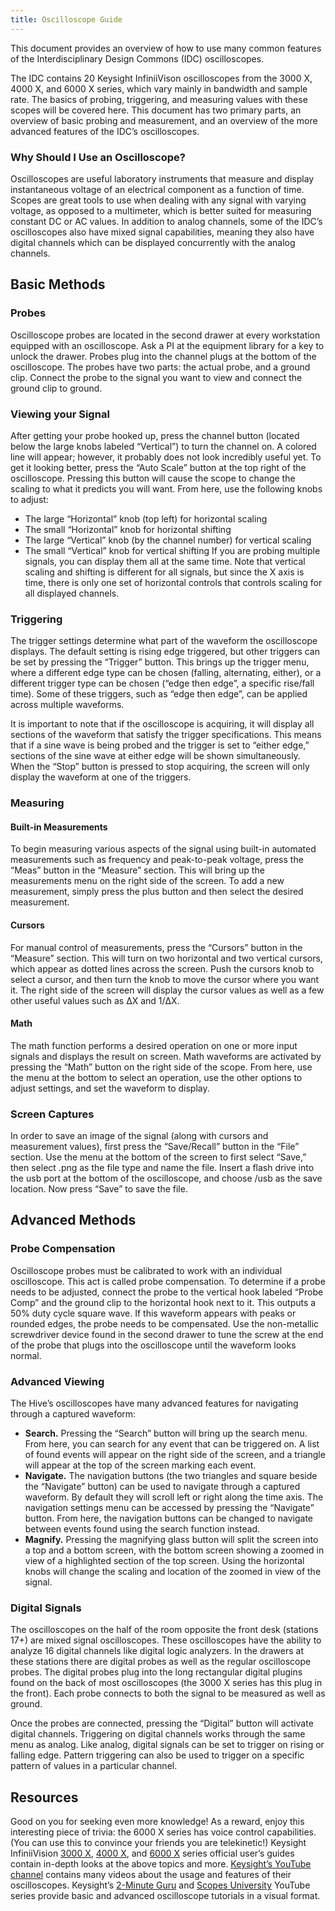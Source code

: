 ```yaml
---
title: Oscilloscope Guide
---
```


This document provides an overview of how to use many common features of the Interdisciplinary Design Commons (IDC) oscilloscopes. 

The IDC contains 20 Keysight InfiniiVison oscilloscopes from the 3000 X, 4000 X, and 6000 X series, which vary mainly in bandwidth and sample rate. The basics of probing, triggering, and measuring values with these scopes will be covered here. This document has two primary parts, an overview of basic probing and measurement, and an overview of the more advanced features of the IDC’s oscilloscopes.

### Why Should I Use an Oscilloscope?

Oscilloscopes are useful laboratory instruments that measure and display instantaneous voltage of an electrical component as a function of time. Scopes are great tools to use when dealing with any signal with varying voltage, as opposed to a multimeter, which is better suited for measuring constant DC or AC values. In addition to analog channels, some of the IDC’s oscilloscopes also have mixed signal capabilities, meaning they also have digital channels which can be displayed concurrently with the analog channels.

## Basic Methods

### Probes

Oscilloscope probes are located in the second drawer at every workstation equipped with an oscilloscope. Ask a PI at the equipment library for a key to unlock the drawer. Probes plug into the channel plugs at the bottom of the oscilloscope. The probes have two parts: the actual probe, and a ground clip. Connect the probe to the signal you want to view and connect the ground clip to ground.

### Viewing your Signal

After getting your probe hooked up, press the channel button (located below the large knobs labeled “Vertical”) to turn the channel on. A colored line will appear; however, it probably does not look incredibly useful yet. To get it looking better, press the “Auto Scale” button at the top right of the oscilloscope. Pressing this button will cause the scope to change the scaling to what it predicts you will want.
From here, use the following knobs to adjust:
  * The large “Horizontal” knob (top left) for horizontal scaling
  * The small “Horizontal” knob for horizontal shifting
  * The large “Vertical” knob (by the channel number) for vertical scaling
  * The small “Vertical” knob for vertical shifting
If you are probing multiple signals, you can display them all at the same time. Note that vertical scaling and shifting is different for all signals, but since the X axis is time, there is only one set of horizontal controls that controls scaling for all displayed channels.

### Triggering
The trigger settings determine what part of the waveform the oscilloscope displays. The default setting is rising edge triggered, but other triggers can be set by pressing the “Trigger” button. This brings up the trigger menu, where a different edge type can be chosen (falling, alternating, either), or a different trigger type can be chosen (“edge then edge”, a specific rise/fall time). Some of these triggers, such as “edge then edge”, can be applied across multiple waveforms.

It is important to note that if the oscilloscope is acquiring, it will display all sections of the waveform that satisfy the trigger specifications. This means that if a sine wave is being probed and the trigger is set to “either edge,” sections of the sine wave at either edge will be shown simultaneously. When the “Stop” button is pressed to stop acquiring, the screen will only display the waveform at one of the triggers.


### Measuring
#### Built-in Measurements
To begin measuring various aspects of the signal using built-in automated measurements such as frequency and peak-to-peak voltage, press the “Meas” button in the “Measure” section. This will bring up the measurements menu on the right side of the screen. To add a new measurement, simply press the plus button and then select the desired measurement.

#### Cursors
For manual control of measurements, press the “Cursors” button in the “Measure” section. This will turn on two horizontal and two vertical cursors, which appear as dotted lines across the screen. Push the cursors knob to select a cursor, and then turn the knob to move the cursor where you want it. The right side of the screen will display the cursor values as well as a few other useful values such as ΔX and 1/ΔX.

#### Math
The math function performs a desired operation on one or more input signals and displays the result on screen. Math waveforms are activated by pressing the “Math” button on the right side of the scope. From here, use the menu at the bottom to select an operation, use the other options to adjust settings, and set the waveform to display.


### Screen Captures
In order to save an image of the signal (along with cursors and measurement values), first press the “Save/Recall” button in the “File” section. Use the menu at the bottom of the screen to first select “Save,” then select .png as the file type and name the file. Insert a flash drive into the usb port at the bottom of the oscilloscope, and choose /usb as the save location. Now press “Save” to save the file.

## Advanced Methods

### Probe Compensation
Oscilloscope probes must be calibrated to work with an individual oscilloscope. This act is called probe compensation. To determine if a probe needs to be adjusted, connect the probe to the vertical hook labeled “Probe Comp” and the ground clip to the horizontal hook next to it. This outputs a 50% duty cycle square wave. If this waveform appears with peaks or rounded edges, the probe needs to be compensated. Use the non-metallic screwdriver device found in the second drawer to tune the screw at the end of the probe that plugs into the oscilloscope until the waveform looks normal.

### Advanced Viewing

The Hive’s oscilloscopes have many advanced features for navigating through a captured waveform:
  * **Search.** Pressing the “Search” button will bring up the search menu. From here, you can search for any event that can be triggered on. A list of found events will appear on the right side of the screen, and a triangle will appear at the top of the screen marking each event.
  * **Navigate.** The navigation buttons (the two triangles and square beside the “Navigate” button) can be used to navigate through a captured waveform. By default they will scroll left or right along the time axis. The navigation settings menu can be accessed by pressing the “Navigate” button. From here, the navigation buttons can be changed to navigate between events found using the search function instead.
  * **Magnify.** Pressing the magnifying glass button will split the screen into a top and a bottom screen, with the bottom screen showing a zoomed in view of a highlighted section of the top screen. Using the horizontal knobs will change the scaling and location of the zoomed in view of the signal.

### Digital Signals

The oscilloscopes on the half of the room opposite the front desk (stations 17+) are mixed signal oscilloscopes. These oscilloscopes have the ability to analyze 16 digital channels like digital logic analyzers. In the drawers at these stations there are digital probes as well as the regular oscilloscope probes. The digital probes plug into the long rectangular digital plugins found on the back of most oscilloscopes (the 3000 X series has this plug in the front). Each probe connects to both the signal to be measured as well as ground.

Once the probes are connected, pressing the “Digital” button will activate digital channels. Triggering on digital channels works through the same menu as analog. Like analog, digital signals can be set to trigger on rising or falling edge. Pattern triggering can also be used to trigger on a specific pattern of values in a particular channel.

## Resources

Good on you for seeking even more knowledge! As a reward, enjoy this interesting piece of trivia: the 6000 X series has voice control capabilities. (You can use this to convince your friends you are telekinetic!)
Keysight InfiniiVision [3000 X](https://literature.cdn.keysight.com/litweb/pdf/75019-97088.pdf?id=2014466), [4000 X](https://literature.cdn.keysight.com/litweb/pdf/54709-97072.pdf?id=2265134), and [6000 X](https://literature.cdn.keysight.com/litweb/pdf/54609-97035.pdf?id=2462019) series official user’s guides contain in-depth looks at the above topics and more.
[Keysight’s YouTube channel](https://www.youtube.com/user/KeysightOscilloscope) contains many videos about the usage and features of their oscilloscopes.
Keysight’s [2-Minute Guru](https://www.youtube.com/playlist?list=PLzHyxysSubUkc5nurngzgkd2ZxJsHdJAb) and [Scopes University](https://www.youtube.com/playlist?list=PLzHyxysSubUnQnk5Sd6twoQ_HHaf2EWnf) YouTube series provide basic and advanced oscilloscope tutorials in a visual format.


